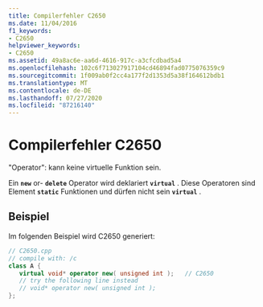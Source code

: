 ```yaml
---
title: Compilerfehler C2650
ms.date: 11/04/2016
f1_keywords:
- C2650
helpviewer_keywords:
- C2650
ms.assetid: 49a8ac6e-aa6d-4616-917c-a3cfcdbad5a4
ms.openlocfilehash: 102c6f713027917104cd46894fad0775076359c9
ms.sourcegitcommit: 1f009ab0f2cc4a177f2d1353d5a38f164612bdb1
ms.translationtype: MT
ms.contentlocale: de-DE
ms.lasthandoff: 07/27/2020
ms.locfileid: "87216140"
---
```

# <a name="compiler-error-c2650"></a>Compilerfehler C2650

"Operator": kann keine virtuelle Funktion sein.

Ein **`new`** or- **`delete`** Operator wird deklariert **`virtual`** . Diese Operatoren sind Element **`static`** Funktionen und dürfen nicht sein **`virtual`** .

## <a name="example"></a>Beispiel

Im folgenden Beispiel wird C2650 generiert:

```cpp
// C2650.cpp
// compile with: /c
class A {
   virtual void* operator new( unsigned int );   // C2650
   // try the following line instead
   // void* operator new( unsigned int );
};
```
